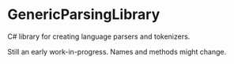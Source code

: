 # GenericParsingLibrary
C# library for creating language parsers and tokenizers.

Still an early work-in-progress. Names and methods might change.

